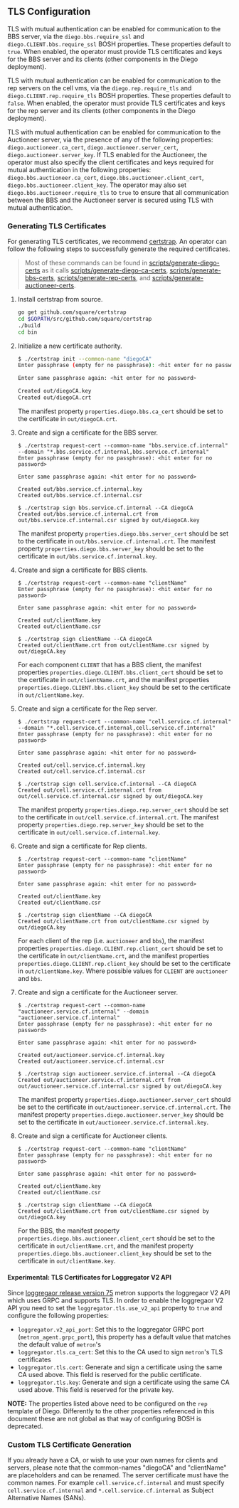 ## <a name="tls-configuration"></a>TLS Configuration

TLS with mutual authentication can be enabled for communication to the BBS
server, via the `diego.bbs.require_ssl` and `diego.CLIENT.bbs.require_ssl` BOSH
properties. These properties default to `true`. When enabled, the operator must
provide TLS certificates and keys for the BBS server and its clients (other
components in the Diego deployment).

TLS with mutual authentication can be enabled for communication to
the rep servers on the cell vms, via the `diego.rep.require_tls` and
`diego.CLIENT.rep.require_tls` BOSH properties. These properties default to
`false`. When enabled, the operator must provide TLS certificates and keys for
the rep server and its clients (other components in the Diego deployment).

TLS with mutual authentication can be enabled for communication to the Auctioneer
server, via the presence of any of the following properties: `diego.auctioneer.ca_cert`,
`diego.auctioneer.server_cert`, `diego.auctioneer.server_key`. If TLS enabled for
the Auctioneer, the operator must also specify the client certificates and keys
required for mutual authentication in the following properties: `diego.bbs.auctioneer.ca_cert`,
`diego.bbs.auctioneer.client_cert`, `diego.bbs.auctioneer.client_key`.
The operator may also set `diego.bbs.auctioneer.require_tls` to `true` to ensure
that all communication between the BBS and the Auctioneer server is secured using TLS
with mutual authentication.


### Generating TLS Certificates

For generating TLS certificates, we recommend
[certstrap](https://github.com/square/certstrap). An operator can follow the
following steps to successfully generate the required certificates.

> Most of these commands can be found in
> [scripts/generate-diego-certs](scripts/generate-diego-certs) as it calls
> [scripts/generate-diego-ca-certs](scripts/generate-diego-ca-certs),
> [scripts/generate-bbs-certs](scripts/generate-bbs-certs),
> [scripts/generate-rep-certs](scripts/generate-rep-certs), and
> [scripts/generate-auctioneer-certs](scripts/generate-auctioneer-certs).

1. Install certstrap from source.
   ```bash
   go get github.com/square/certstrap
   cd $GOPATH/src/github.com/square/certstrap
   ./build
   cd bin
   ```

2. Initialize a new certificate authority.
   ```bash
   $ ./certstrap init --common-name "diegoCA"
   Enter passphrase (empty for no passphrase): <hit enter for no password>

   Enter same passphrase again: <hit enter for no password>

   Created out/diegoCA.key
   Created out/diegoCA.crt
   ```

   The manifest property `properties.diego.bbs.ca_cert` should be set to the
   certificate in `out/diegoCA.crt`.

3. Create and sign a certificate for the BBS server.
   ```
   $ ./certstrap request-cert --common-name "bbs.service.cf.internal" --domain "*.bbs.service.cf.internal,bbs.service.cf.internal"
   Enter passphrase (empty for no passphrase): <hit enter for no password>

   Enter same passphrase again: <hit enter for no password>

   Created out/bbs.service.cf.internal.key
   Created out/bbs.service.cf.internal.csr

   $ ./certstrap sign bbs.service.cf.internal --CA diegoCA
   Created out/bbs.service.cf.internal.crt from out/bbs.service.cf.internal.csr signed by out/diegoCA.key
   ```

   The manifest property `properties.diego.bbs.server_cert` should be set to the certificate in `out/bbs.service.cf.internal.crt`.
   The manifest property `properties.diego.bbs.server_key` should be set to the certificate in `out/bbs.service.cf.internal.key`.

4. Create and sign a certificate for BBS clients.
   ```
   $ ./certstrap request-cert --common-name "clientName"
   Enter passphrase (empty for no passphrase): <hit enter for no password>

   Enter same passphrase again: <hit enter for no password>

   Created out/clientName.key
   Created out/clientName.csr

   $ ./certstrap sign clientName --CA diegoCA
   Created out/clientName.crt from out/clientName.csr signed by out/diegoCA.key
   ```

   For each component `CLIENT` that has a BBS client, the manifest properties
   `properties.diego.CLIENT.bbs.client_cert` should be set to the certificate in
   `out/clientName.crt`, and the manifest properties
   `properties.diego.CLIENT.bbs.client_key` should be set to the certificate in
   `out/clientName.key`.

5. Create and sign a certificate for the Rep server.
   ```
   $ ./certstrap request-cert --common-name "cell.service.cf.internal" --domain "*.cell.service.cf.internal,cell.service.cf.internal"
   Enter passphrase (empty for no passphrase): <hit enter for no password>

   Enter same passphrase again: <hit enter for no password>

   Created out/cell.service.cf.internal.key
   Created out/cell.service.cf.internal.csr

   $ ./certstrap sign cell.service.cf.internal --CA diegoCA
   Created out/cell.service.cf.internal.crt from out/cell.service.cf.internal.csr signed by out/diegoCA.key
   ```

   The manifest property `properties.diego.rep.server_cert` should be set to the certificate in `out/cell.service.cf.internal.crt`.
   The manifest property `properties.diego.rep.server_key` should be set to the certificate in `out/cell.service.cf.internal.key`.

6. Create and sign a certificate for Rep clients.
   ```
   $ ./certstrap request-cert --common-name "clientName"
   Enter passphrase (empty for no passphrase): <hit enter for no password>

   Enter same passphrase again: <hit enter for no password>

   Created out/clientName.key
   Created out/clientName.csr

   $ ./certstrap sign clientName --CA diegoCA
   Created out/clientName.crt from out/clientName.csr signed by out/diegoCA.key
   ```

   For each client of the rep (i.e. `auctioneer` and `bbs`), the manifest
   properties `properties.diego.CLIENT.rep.client_cert` should be set to the
   certificate in `out/clientName.crt`, and the manifest properties
   `properties.diego.CLIENT.rep.client_key` should be set to the certificate in
   `out/clientName.key`. Where possible values for `CLIENT` are `auctioneer`
   and `bbs`.

7. Create and sign a certificate for the Auctioneer server.
   ```
   $ ./certstrap request-cert --common-name "auctioneer.service.cf.internal" --domain "auctioneer.service.cf.internal"
   Enter passphrase (empty for no passphrase): <hit enter for no password>

   Enter same passphrase again: <hit enter for no password>

   Created out/auctioneer.service.cf.internal.key
   Created out/auctioneer.service.cf.internal.csr

   $ ./certstrap sign auctioneer.service.cf.internal --CA diegoCA
   Created out/auctioneer.service.cf.internal.crt from out/auctioneer.service.cf.internal.csr signed by out/diegoCA.key
   ```

   The manifest property `properties.diego.auctioneer.server_cert` should be set to the certificate in `out/auctioneer.service.cf.internal.crt`.
   The manifest property `properties.diego.auctioneer.server_key` should be set to the certificate in `out/auctioneer.service.cf.internal.key`.

8. Create and sign a certificate for Auctioneer clients.
   ```
   $ ./certstrap request-cert --common-name "clientName"
   Enter passphrase (empty for no passphrase): <hit enter for no password>

   Enter same passphrase again: <hit enter for no password>

   Created out/clientName.key
   Created out/clientName.csr

   $ ./certstrap sign clientName --CA diegoCA
   Created out/clientName.crt from out/clientName.csr signed by out/diegoCA.key
   ```

   For the BBS, the manifest property `properties.diego.bbs.auctioneer.client_cert` should be set to the
   certificate in `out/clientName.crt`, and the manifest property `properties.diego.bbs.auctioneer.client_key`
   should be set to the certificate in `out/clientName.key`.

#### Experimental: TLS Certificates for Loggregator V2 API

Since [loggregaor release
version 75](https://github.com/cloudfoundry/loggregator/releases/tag/v75) metron
supports the loggregaor V2 API which uses GRPC and supports TLS.
In order to enable the loggregaor V2 API you need to set the
`loggregator.tls.use_v2_api` property to `true` and configure the following
properties:

 * `loggregator.v2_api_port`: Set this to the loggregator GRPC port
   (`metron_agent.grpc_port`), this property has a default value that matches
   the default value of `metron`'s
 * `loggregator.tls.ca_cert`: Set this to the CA used to sign `metron`'s TLS
   certificates
 * `loggregator.tls.cert`: Generate and sign a certificate using the same CA
   used above. This field is reserved for the public certificate.
 * `loggregator.tls.key`: Generate and sign a certificate using the same CA
   used above. This field is reserved for the private key.

**NOTE:** The properties listed above need to be configured on the `rep`
template of Diego. Differently to the other properties referenced in this
document these are not global as that way of configuring BOSH is deprecated.

### Custom TLS Certificate Generation

If you already have a CA, or wish to use your own names for clients and
servers, please note that the common-names "diegoCA" and "clientName" are
placeholders and can be renamed.
The server certificate must have the common names. For example
`cell.service.cf.internal` and must specify `cell.service.cf.internal` and
`*.cell.service.cf.internal` as Subject Alternative Names (SANs).
